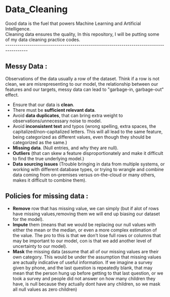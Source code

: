 # Data_Cleaning

Good data is the fuel that powers Machine Learning and Artificial Intelligence.<br />
Cleaning data ensures the quality,
In this repository, I will be putting some of my data cleaning practice codes.<br/>
-----------------------------------------------------------------------------------------<br/>

## Messy Data :

Observations of the data usually a row of the dataset. Think if a row is not clean, we are misrepresenting to our model, the relationship between our features and our targets, messy data can lead to "garbage-in, garbage-out" effect.

- Ensure that our data is **clean**.
- There must be **sufficient relevant data**.
- Avoid **data duplicates**, that can bring extra weight to observations/unnecessary noise to model.
- Avoid **inconsistent text** and typos (wrong spelling, extra spaces, the capitalized/non-capitalized letters. This will all lead to the same feature, being categorized                                          as different values, even though they should be categorized as the same.)
- **Missing data**. (Null entries, and why they are null).
- **Outliers** (that can skew a feature disproportionately and make it difficult to find the true underlying model.)
- **Data sourcing issues** (Trouble bringing in data from multiple systems, or working with different database types, or trying to wrangle and combine data coming from                               on-premises versus on-the-cloud or many others, makes it difficult to combine them).

## Policies for missing data :

- **Remove** row that has missing value, we can simply  (but if alot of rows have missing values,removing them we will end up biasing our dataset for the model).
- **Impute** them (means that we would be replacing our null values with either the mean or the median, or even a more complex estimation of the value. The pro to this                      is that we don't lose full rows or columns that may be important to our model, con is that we add another level of uncertainty to our model).
- **Mask** the missing data (assume that all of our missing values are their own category. This would be under the assumption that missing values are actually indicative                              of useful information. If we imagine a survey given by phone, and the last question is repeatedly blank, that may mean that the person hung                              up before getting to that last question, or we took a survey and people did not answer on how many children they have, is null because they                              actually dont have any children, so we mask all null values as zero children)

